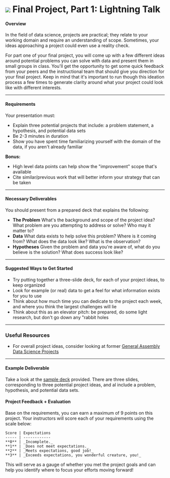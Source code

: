 # ![](https://ga-dash.s3.amazonaws.com/production/assets/logo-9f88ae6c9c3871690e33280fcf557f33.png) Final Project, Part 1: Lightning Talk

#### Overview

In the field of data science, projects are practical; they relate to your working domain and require an understanding of scope.  Sometimes, your ideas approaching a project could even use a reality check.

For part one of your final project, you will come up with a few different ideas around potential problems you can solve with data and present them in small groups in class. You'll get the opportunity to get some quick feedback from your peers and the instructional team that should give you direction for your final project.  Keep in mind that it's important to run though this ideation process a few times to generate clarity around what your project could look like with different interests.

---

#### Requirements

Your presentation must:

* Explain three potential projects that include: a problem statement, a hypothesis, and potential data sets
* Be 2-3 minutes in duration
* Show you have spent time familiarizing yourself with the domain of the data, if you aren't already familiar

**Bonus:**

- High level data points can help show the "improvement" scope that's available
- Cite similar/previous work that will better inform your strategy that can be taken

---

#### Necessary Deliverables

You should present from a prepared deck that explains the following:

* **The Problem** What's the background and scope of the project idea? What problem are you attempting to address or solve? Who may it matter to?
* **Data** What data exists to help solve this problem? Where is it coming from? What does the data look like? What is the observation?
* **Hypotheses** Given the problem and data you're aware of, what do you believe is the solution? What does success look like?

---

#### Suggested Ways to Get Started

- Try putting together a three-slide deck, for each of your project ideas, to keep organized
- Look for example (or real) data to get a feel for what information exists for you to use
- Think about how much time you can dedicate to the project each week, and where you think the largest challenges will lie
- Think about this as an elevator pitch: be prepared, do some light research, but don't go down any "rabbit holes

---

### Useful Resources

- For overall project ideas, consider looking at former [General Assembly Data Science Projects](https://gallery.generalassemb.ly/DS?metro=)

---

#### Example Deliverable

Take a look at the [sample deck](#) provided.  There are three slides, corresponding to three potential project ideas, and al include a problem, hypothesis, and potential data sets.

#### Project Feedback + Evaluation

Base on the requirements, you can earn a maximum of 9 points on this project. Your instructors will score each of your requirements using the scale below:

    Score | Expectations
    ----- | ------------
    **0** | _Incomplete._
    **1** | _Does not meet expectations._
    **2** | _Meets expectations, good job!_
    **3** | _Exceeds expectations, you wonderful creature, you!_

 This will serve as a gauge of whether you met the project goals and can help you identify where to focus your efforts moving forward!
